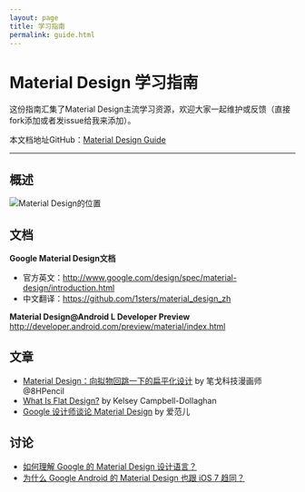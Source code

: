 ```yaml
---
layout: page
title: 学习指南
permalink: guide.html
---
```


Material Design 学习指南
====================

这份指南汇集了Material Design主流学习资源，欢迎大家一起维护或反馈（直接fork添加或者发issue给我来添加）。

本文档地址GitHub：[Material Design Guide](https://github.com/1sters/material_design_zh/blob/master/Guide.md)


***

## 概述

![Material Design的位置](http://pic1.zhimg.com/4968b389a923b8eb6bdeb204bcfeb154_b.jpg)


## 文档

**Google Material Design文档**

* 官方英文：<http://www.google.com/design/spec/material-design/introduction.html>
* 中文翻译：<https://github.com/1sters/material_design_zh>

**Material Design@Android L Developer Preview**
<http://developer.android.com/preview/material/index.html>

## 文章

* [Material Design：向拟物回跳一下的扁平化设计](http://zhuanlan.zhihu.com/bigertech/19787211) by 笔戈科技漫画师@8HPencil
* [What Is Flat Design?](http://gizmodo.com/what-is-flat-design-508963228) by Kelsey Campbell-Dollaghan
* [Google 设计师谈论 Material Design](http://www.ifanr.com/429330) by 爱范儿

## 讨论

* [如何理解 Google 的 Material Design 设计语言？](http://www.zhihu.com/question/24276657)
* [为什么 Google Android 的 Material Design 也跟 iOS 7 趋同？](http://www.zhihu.com/question/24278726)




